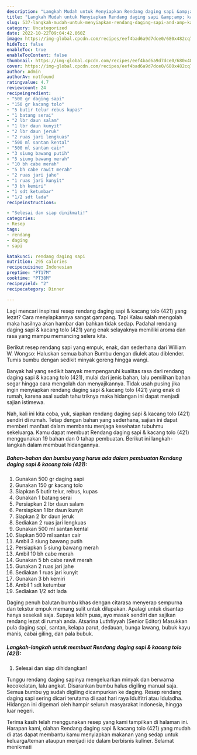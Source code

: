 ```yaml
---
description: "Langkah Mudah untuk Menyiapkan Rendang daging sapi &amp;amp; kacang tolo (421) Menu Buat lebaran"
title: "Langkah Mudah untuk Menyiapkan Rendang daging sapi &amp;amp; kacang tolo (421) Menu Buat lebaran"
slug: 537-langkah-mudah-untuk-menyiapkan-rendang-daging-sapi-and-amp-kacang-tolo-421-menu-buat-lebaran
category: Uncategorized
date: 2022-10-22T09:04:42.060Z
image: https://img-global.cpcdn.com/recipes/eef4bad6a9d7dce0/680x482cq70/rendang-daging-sapi-kacang-tolo-421-foto-resep-utama.jpg
hideToc: false
enableToc: true
enableTocContent: false
thumbnail: https://img-global.cpcdn.com/recipes/eef4bad6a9d7dce0/680x482cq70/rendang-daging-sapi-kacang-tolo-421-foto-resep-utama.jpg
cover: https://img-global.cpcdn.com/recipes/eef4bad6a9d7dce0/680x482cq70/rendang-daging-sapi-kacang-tolo-421-foto-resep-utama.jpg
author: Admin
authorAv: notfound
ratingvalue: 4.7
reviewcount: 24
recipeingredient:
- "500 gr daging sapi"
- "150 gr kacang tolo"
- "5 butir telur rebus kupas"
- "1 batang serai"
- "2 lbr daun salam"
- "1 lbr daun kunyit"
- "2 lbr daun jeruk"
- "2 ruas jari lengkuas"
- "500 ml santan kental"
- "500 ml santan cair"
- "3 siung bawang putih"
- "5 siung bawang merah"
- "10 bh cabe merah"
- "5 bh cabe rawit merah"
- "2 ruas jari jahe"
- "1 ruas jari kunyit"
- "3 bh kemiri"
- "1 sdt ketumbar"
- "1/2 sdt lada"
recipeinstructions:

- "Selesai dan siap dinikmati!"
categories:
- Resep
tags:
- rendang
- daging
- sapi

katakunci: rendang daging sapi 
nutrition: 295 calories
recipecuisine: Indonesian
preptime: "PT17M"
cooktime: "PT38M"
recipeyield: "2"
recipecategory: Dinner

---
```



Lagi mencari inspirasi resep rendang daging sapi &amp; kacang tolo (421) yang lezat? Cara menyiapkannya sangat gampang. Tapi Kalau salah mengolah maka hasilnya akan hambar dan bahkan tidak sedap. Padahal rendang daging sapi &amp; kacang tolo (421) yang enak selayaknya memiliki aroma dan rasa yang mampu memancing selera kita.


Berikut resep rendang sapi yang empuk, enak, dan sederhana dari William W. Wongso: Haluskan semua bahan Bumbu dengan diulek atau diblender. Tumis bumbu dengan sedikit minyak goreng hingga wangi.

Banyak hal yang sedikit banyak mempengaruhi kualitas rasa dari rendang daging sapi &amp; kacang tolo (421), mulai dari jenis bahan, lalu pemilihan bahan segar hingga cara mengolah dan menyajikannya. Tidak usah pusing jika ingin menyiapkan rendang daging sapi &amp; kacang tolo (421) yang enak di rumah, karena asal sudah tahu triknya maka hidangan ini dapat menjadi sajian istimewa.


Nah, kali ini kita coba, yuk, siapkan rendang daging sapi &amp; kacang tolo (421) sendiri di rumah. Tetap dengan bahan yang sederhana, sajian ini dapat memberi manfaat dalam membantu menjaga kesehatan tubuhmu sekeluarga. Kamu dapat membuat Rendang daging sapi &amp; kacang tolo (421) menggunakan 19 bahan dan 0 tahap pembuatan. Berikut ini langkah-langkah dalam membuat hidangannya.

<!--inarticleads1-->

##### Bahan-bahan dan bumbu yang harus ada dalam pembuatan Rendang daging sapi &amp; kacang tolo (421):

1. Gunakan 500 gr daging sapi
1. Gunakan 150 gr kacang tolo
1. Siapkan 5 butir telur, rebus, kupas
1. Gunakan 1 batang serai
1. Persiapkan 2 lbr daun salam
1. Persiapkan 1 lbr daun kunyit
1. Siapkan 2 lbr daun jeruk
1. Sediakan 2 ruas jari lengkuas
1. Gunakan 500 ml santan kental
1. Siapkan 500 ml santan cair
1. Ambil 3 siung bawang putih
1. Persiapkan 5 siung bawang merah
1. Ambil 10 bh cabe merah
1. Gunakan 5 bh cabe rawit merah
1. Gunakan 2 ruas jari jahe
1. Sediakan 1 ruas jari kunyit
1. Gunakan 3 bh kemiri
1. Ambil 1 sdt ketumbar
1. Sediakan 1/2 sdt lada


Daging penuh balutan bumbu khas dengan citarasa menyerap sempurna dan tekstur empuk memang sulit untuk dilupakan. Apalagi untuk disantap hanya sesekali saja. Supaya lebih puas, ayo masak sendiri dan sajikan rendang lezat di rumah anda. Atsarina Luthfiyyah (Senior Editor) Masukkan pula daging sapi, santan, kelapa parut, dedauan, bunga lawang, bubuk kayu manis, cabai giling, dan pala bubuk. 

<!--inarticleads2-->

##### Langkah-langkah untuk membuat Rendang daging sapi &amp; kacang tolo (421):


1. Selesai dan siap dihidangkan!

Tunggu rendang daging sapinya mengeluarkan minyak dan berwarna kecokelatan, lalu angkat. Disarankan bumbu halus digiling manual saja. Semua bumbu yg sudah digiling dicampurkan ke daging. Resep rendang daging sapi sering dicari terutama di saat hari raya Idulfitri atau Iduladha. Hidangan ini digemari oleh hampir seluruh masyarakat Indonesia, hingga luar negeri. 

Terima kasih telah menggunakan resep yang kami tampilkan di halaman ini. Harapan kami, olahan Rendang daging sapi &amp; kacang tolo (421) yang mudah di atas dapat membantu kamu menyiapkan makanan yang sedap untuk keluarga/teman ataupun menjadi ide dalam berbisnis kuliner. Selamat menikmati

